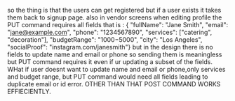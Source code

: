 so the thing is that the users can get registered but if a user exists it takes them back to signup page. also in vendor screens when editing profile the PUT command requires all fields that is : {
 "fullName": "Jane Smith",
 "email": "jane@example.com",
 "phone": "1234567890",
 "services": ["catering", "decoration"],
 "budgetRange": "$1000-$5000",
 "city": "Los Angeles",
 "socialProof": "instagram.com/janesmith"}  but in the design there is no fields to update name and email or phone so sending them is meaningless but PUT command requires it even if ur updating a subset of the fields.
 WHat if user doesnt want to update name and email or phone,only services and budget range, but PUT command would need all fields leading to duplicate email or id error. OTHER THAN THAT POST COMMAND WORKS EFFIECIENTLY. 
